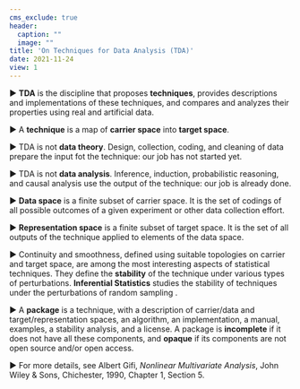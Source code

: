 ```yaml
---
cms_exclude: true
header:
  caption: ""
  image: ""
title: 'On Techniques for Data Analysis (TDA)'
date: 2021-11-24
view: 1
---
```

&#9658; **TDA** is the discipline that proposes **techniques**, provides descriptions and implementations of these techniques, and compares and analyzes their properties using real and artificial data. 

&#9658; A **technique** is a map of **carrier space** into **target space**.

&#9658;  TDA is not **data theory**. Design, collection, coding, and cleaning of data prepare the input fot the technique: our job has not started yet.

&#9658; TDA is not **data analysis**. Inference, induction, probabilistic reasoning, and causal analysis use the output of the technique: our job is already done.

&#9658; **Data space** is a finite subset of carrier space. It is the set of codings of all possible outcomes of a given experiment or other data collection effort. 

&#9658; **Representation space** is a finite subset of target space. It is the set of all outputs of the technique applied to elements of the data space.
 
&#9658; Continuity and smoothness, defined using suitable topologies on carrier and target space, are among the most interesting aspects of statistical techniques. They define the **stability** of the technique under various types of perturbations. **Inferential Statistics** studies the stability of techniques under the perturbations of random sampling .

&#9658; A **package** is a technique, with a description of carrier/data and target/representation spaces,  an algorithm, an implementation, a manual, examples, a stability analysis, and a license. A package is **incomplete** if it does not have all these components, and **opaque** if its components are not open source and/or open access.

&#9658; For more details, see Albert Gifi, *Nonlinear Multivariate Analysis*,
John Wiley & Sons, Chichester, 1990, Chapter 1, Section 5.



